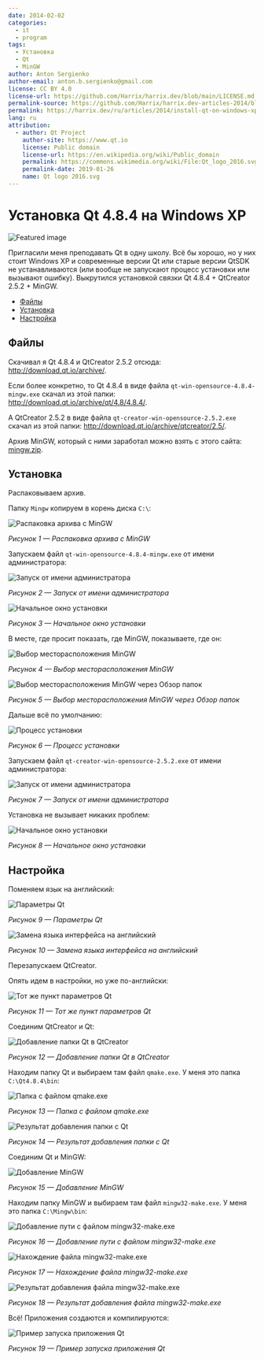 ```yaml
---
date: 2014-02-02
categories:
  - it
  - program
tags:
  - Установка
  - Qt
  - MinGW
author: Anton Sergienko
author-email: anton.b.sergienko@gmail.com
license: CC BY 4.0
license-url: https://github.com/Harrix/harrix.dev/blob/main/LICENSE.md
permalink-source: https://github.com/Harrix/harrix.dev-articles-2014/blob/main/install-qt-on-windows-xp/install-qt-on-windows-xp.md
permalink: https://harrix.dev/ru/articles/2014/install-qt-on-windows-xp/
lang: ru
attribution:
  - author: Qt Project
    author-site: https://www.qt.io
    license: Public domain
    license-url: https://en.wikipedia.org/wiki/Public_domain
    permalink: https://commons.wikimedia.org/wiki/File:Qt_logo_2016.svg
    permalink-date: 2019-01-26
    name: Qt logo 2016.svg
---
```


# Установка Qt 4.8.4 на Windows XP

![Featured image](featured-image.svg)

Пригласили меня преподавать Qt в одну школу. Всё бы хорошо, но у них стоит Windows XP и современные версии Qt или старые версии QtSDK не устанавливаются (или вообще не запускают процесс установки или вызывают ошибку). Выкрутился установкой связки Qt 4.8.4 + QtCreator 2.5.2 + MinGW.

- [Файлы](#файлы)
- [Установка](#установка)
- [Настройка](#настройка)

## Файлы

Скачивал я Qt 4.8.4 и QtCreator 2.5.2 отсюда: <http://download.qt.io/archive/>.

Если более конкретно, то Qt 4.8.4 в виде файла `qt-win-opensource-4.8.4-mingw.exe` скачал из этой папки: <http://download.qt.io/archive/qt/4.8/4.8.4/>.

А QtCreator 2.5.2 в виде файла `qt-creator-win-opensource-2.5.2.exe` скачал из этой папки: <http://download.qt.io/archive/qtcreator/2.5/>.

Архив MinGW, который с ними заработал можно взять с этого сайта: [mingw.zip](files/mingw.zip).

## Установка

Распаковываем архив.

Папку `Mingw` копируем в корень диска `C:\`:

![Распаковка архива с MinGW](img/mingw.png)

_Рисунок 1 — Распаковка архива с MinGW_

Запускаем файл `qt-win-opensource-4.8.4-mingw.exe` от имени администратора:

![Запуск от имени администратора](img/install_01.png)

_Рисунок 2 — Запуск от имени администратора_

![Начальное окно установки](img/install_02.png)

_Рисунок 3 — Начальное окно установки_

В месте, где просит показать, где MinGW, показываете, где он:

![Выбор месторасположения MinGW](img/install_03.png)

_Рисунок 4 — Выбор месторасположения MinGW_

![Выбор месторасположения MinGW через Обзор папок](img/install_04.png)

_Рисунок 5 — Выбор месторасположения MinGW через Обзор папок_

Дальше всё по умолчанию:

![Процесс установки](img/install_05.png)

_Рисунок 6 — Процесс установки_

Запускаем файл `qt-creator-win-opensource-2.5.2.exe` от имени администратора:

![Запуск от имени администратора](img/install_06.png)

_Рисунок 7 — Запуск от имени администратора_

Установка не вызывает никаких проблем:

![Начальное окно установки](img/install_07.png)

_Рисунок 8 — Начальное окно установки_

## Настройка

Поменяем язык на английский:

![Параметры Qt](img/config_01.png)

_Рисунок 9 — Параметры Qt_

![Замена языка интерфейса на английский](img/config_02.png)

_Рисунок 10 — Замена языка интерфейса на английский_

Перезапускаем QtCreator.

Опять идем в настройки, но уже по-английски:

![Тот же пункт параметров Qt](img/config_03.png)

_Рисунок 11 — Тот же пункт параметров Qt_

Соединим QtCreator и Qt:

![Добавление папки Qt в QtCreator](img/config_04.png)

_Рисунок 12 — Добавление папки Qt в QtCreator_

Находим папку Qt и выбираем там файл `qmake.exe`. У меня это папка `C:\Qt4.8.4\bin`:

![Папка с файлом qmake.exe](img/config_05.png)

_Рисунок 13 — Папка с файлом qmake.exe_

![Результат добавления папки с Qt](img/config_06.png)

_Рисунок 14 — Результат добавления папки с Qt_

Соединим Qt и MinGW:

![Добавление MinGW](img/config_07.png)

_Рисунок 15 — Добавление MinGW_

Находим папку MinGW и выбираем там файл `mingw32-make.exe`. У меня это папка `C:\Mingw\bin`:

![Добавление пути с файлом mingw32-make.exe](img/config_08.png)

_Рисунок 16 — Добавление пути с файлом mingw32-make.exe_

![Нахождение файла mingw32-make.exe](img/config_09.png)

_Рисунок 17 — Нахождение файла mingw32-make.exe_

![Результат добавления файла mingw32-make.exe](img/config_10.png)

_Рисунок 18 — Результат добавления файла mingw32-make.exe_

Всё! Приложения создаются и компилируются:

![Пример запуска приложения Qt](img/qt.png)

_Рисунок 19 — Пример запуска приложения Qt_
